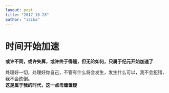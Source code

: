 ```yaml
---
layout: post
title: "2017-10-28"
author: "iSika"
---
```

# 时间开始加速
**或许不同，或许失算，或许终于得逞，但无论如何，只属于纪元开始加速了**  

处理好一切，处理好你自己，不管有什么将会发生，发生什么可以，我不会犯错，我不会跌倒。  
**这是属于我的时代，这一点毋庸置疑**
